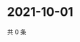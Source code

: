 # 2021-10-01

共 0 条

<!-- BEGIN WEIBO -->
<!-- 最后更新时间 Fri Oct 01 2021 06:11:00 GMT+0800 (China Standard Time) -->

<!-- END WEIBO -->
